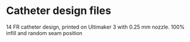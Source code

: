 # Catheter design files

14 FR catheter design, printed on Ultimaker 3 with 0.25 mm nozzle. 100% infill and random seam position